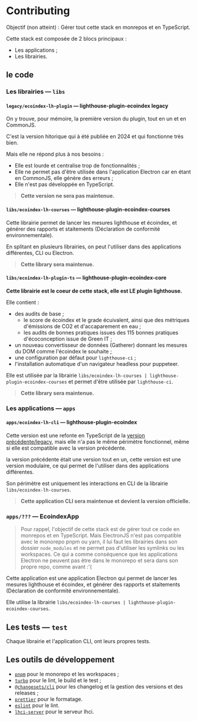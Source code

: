 # Contributing

Objectif (non atteint) : Gérer tout cette stack en monrepos et en TypeScript.

Cette stack est composée de 2 blocs principaux :

- Les applications ;
- Les librairies.

## le code

### Les librairies — `libs`

#### `legacy/ecoindex-lh-plugin` — lighthouse-plugin-ecoindex legacy

On y trouve, pour mémoire, la première version du plugin, tout en un et en CommonJS.

C'est la version hitorique qui à été publiée en 2024 et qui fonctionne très bien.

Mais elle ne répond plus à nos besoins :

- Elle est lourde et centralise trop de fonctionnalités ;
- Elle ne permet pas d'être utilisée dans l'application Electron car en étant en CommonJS, elle génère des erreurs ;
- Elle n'est pas développée en TypeScript.

> **Cette version ne sera pas maintenue.**

#### `libs/ecoindex-lh-courses` — **lighthouse-plugin-ecoindex-courses**

Cette librairie permet de lancer les mesures lighthouse et écoindex, et générer des rapports et staitements (Déclaration de conformité environnementale).

En splitant en plusieurs librairies, on peut l'utiliser dans des applications différentes, CLI ou Electron.

> **Cette library sera maintenue.**

#### `libs/ecoindex-lh-plugin-ts` — **lighthouse-plugin-ecoindex-core**

**Cette librairie est le coeur de cette stack, elle est LE plugin lighthouse.**

Elle contient :

- des audits de base ;
  - le score de écoindex et le grade écuivalent, ainsi que des métriques d'émissions de CO2 et d'accaparement en eau ;
  - les audits de bonnes pratiques issues des 115 bonnes pratiques d'écoconception issue de Green IT ;
- un nouveau convertisseur de données (Gatherer) donnant les mesures du DOM comme l'écoindex le souhaite ;
- une configuration par défaut pour `lighthouse-ci` ;
- l'installation automatique d'un navigateur headless pour puppeteer.

Elle est utilisée par la librairie `libs/ecoindex-lh-courses | lighthouse-plugin-ecoindex-courses` et permet d'être utilisée par `lighthouse-ci`.

> **Cette library sera maintenue.**

### Les applications — `apps`

#### `apps/ecoindex-lh-cli` — **lighthouse-plugin-ecoindex**

Cette version est une refonte en TypeScript de la [version précédente/legacy](#libsecoindex-lh-plugin--lighthouse-plugin-ecoindex-legacy), mais elle n'a pas le même périmètre fonctionnel, même si elle est compatible avec la version précédente.

la version précédente était une version tout en un, cette version est une version modulaire, ce qui permet de l'utiliser dans des applications différentes.

Son périmètre est uniquement les interactions en CLI de la librairie `libs/ecoindex-lh-courses`.

> **Cette application CLI sera maintenue et devient la version officielle.**

### `apps/???` — **EcoindexApp**

> Pour rappel, l'objectif de cette stack est de gérer tout ce code en monrepos et en TypeScript. Mais ElectronJS n'est pas compatible avec le monorepo pnpm ou yarn, il lui faut les librairies dans son dossier `node_modules` et ne permet pas d'utiliser les symlinks ou les workspaces.
> Ce qui a comme conséquence que les applications Electron ne peuvent pas être dans le monorepo et sera dans son propre repo, comme avant :'(

Cette application est une application Electron qui permet de lancer les mesures lighthouse et écoindex, et générer des rapports et staitements (Déclaration de conformité environnementale).

Elle utilise la librairie `libs/ecoindex-lh-courses | lighthouse-plugin-ecoindex-courses`.

## Les tests — `test`

Chaque librairie et l'application CLI, ont leurs propres tests.

## Les outils de développement

- [`pnpm`](https://pnpm.io/pnpm-workspace_yaml) pour le monorepo et les workspaces ;
- [`turbo`](https://turbo.build/repo/docs) pour le lint, le build et le test ;
- [`@changesets/cli`](https://changesets-docs.vercel.app/en) pour les changelog et la gestion des versions et des releases ;
- [`prettier`](https://prettier.io/docs/en/options) pour le formatage.
- [`eslint`](https://eslint.org/docs/latest/use/getting-started) pour le lint.
- [`lhci-server`](https://github.com/GoogleChrome/lighthouse-ci/tree/main/packages/server) pour le serveur lhci.
